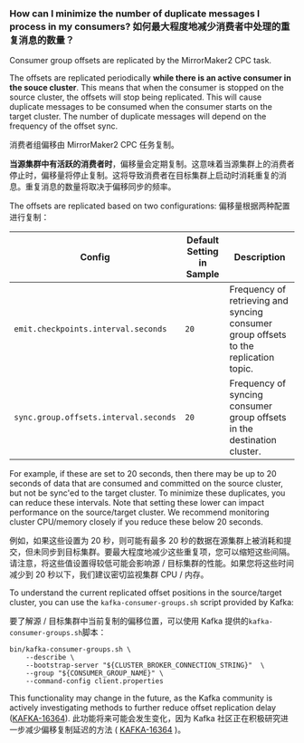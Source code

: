 ### How can I minimize the number of duplicate messages I process in my consumers? 如何最大程度地减少消费者中处理的重复消息的数量？

[](#how-can-i-minimize-the-number-of-duplicate-messages-i-process-in-my-consumers)

Consumer group offsets are replicated by the MirrorMaker2 CPC task. 

The offsets are replicated periodically **while there is an active consumer in the souce cluster**. This means that when the consumer is stopped on the source cluster, the offsets will stop being replicated. This will cause duplicate messages to be consumed when the consumer starts on the target cluster. The number of duplicate messages will depend on the frequency of the offset sync. 

消费者组偏移由 MirrorMaker2 CPC 任务复制。

**当源集群中有活跃的消费者时**，偏移量会定期复制。这意味着当源集群上的消费者停止时，偏移量将停止复制。这将导致消费者在目标集群上启动时消耗重复的消息。重复消息的数量将取决于偏移同步的频率。

The offsets are replicated based on two configurations: 偏移量根据两种配置进行复制：

| Config                                | Default Setting in Sample | Description                                                                          |
| ------------------------------------- | ------------------------- | ------------------------------------------------------------------------------------ |
| `emit.checkpoints.interval.seconds`   | `20`                      | Frequency of retrieving and syncing consumer group offsets to the replication topic. |
| `sync.group.offsets.interval.seconds` | `20`                      | Frequency of syncing consumer group offsets in the destination cluster.              |

For example, if these are set to 20 seconds, then there may be up to 20 seconds of data that are consumed and committed on the source cluster, but not be sync'ed to the target cluster. To minimize these duplicates, you can reduce these intervals. Note that setting these lower can impact performance on the source/target cluster. We recommend monitoring cluster CPU/memory closely if you reduce these below 20 seconds. 

例如，如果这些设置为 20 秒，则可能有最多 20 秒的数据在源集群上被消耗和提交，但未同步到目标集群。要最大程度地减少这些重复项，您可以缩短这些间隔。请注意，将这些值设置得较低可能会影响源 / 目标集群的性能。如果您将这些时间减少到 20 秒以下，我们建议密切监视集群 CPU / 内存。

To understand the current replicated offset positions in the source/target cluster, you can use the `kafka-consumer-groups.sh` script provided by Kafka: 

要了解源 / 目标集群中当前复制的偏移位置，可以使用 Kafka 提供的`kafka-consumer-groups.sh`脚本：

```
bin/kafka-consumer-groups.sh \
    --describe \
    --bootstrap-server "${CLUSTER_BROKER_CONNECTION_STRING}"  \
    --group "${CONSUMER_GROUP_NAME}" \
    --command-config client.properties
```

This functionality may change in the future, as the Kafka community is actively investigating methods to further reduce offset replication delay ([KAFKA-16364](https://issues.apache.org/jira/browse/KAFKA-16364)). 此功能将来可能会发生变化，因为 Kafka 社区正在积极研究进一步减少偏移复制延迟的方法 ( [KAFKA-16364](https://issues.apache.org/jira/browse/KAFKA-16364) )。
